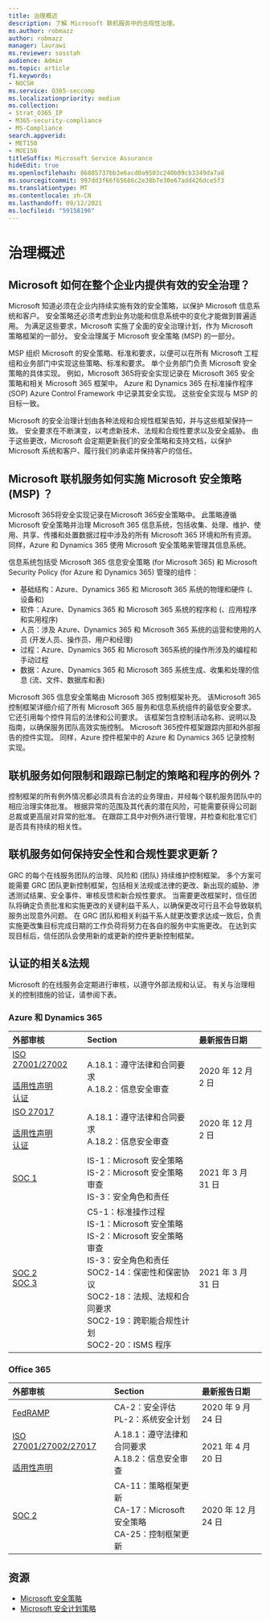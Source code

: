 ```yaml
---
title: 治理概述
description: 了解 Microsoft 联机服务中的合规性治理。
ms.author: robmazz
author: robmazz
manager: laurawi
ms.reviewer: sosstah
audience: Admin
ms.topic: article
f1.keywords:
- NOCSH
ms.service: O365-seccomp
ms.localizationpriority: medium
ms.collection:
- Strat_O365_IP
- M365-security-compliance
- MS-Compliance
search.appverid:
- MET150
- MOE150
titleSuffix: Microsoft Service Assurance
hideEdit: true
ms.openlocfilehash: 86885737bb3e6acd0a9503c240b09cb3349da7a8
ms.sourcegitcommit: 997dd3f66f65686c2e38b7e30e67add426dce5f3
ms.translationtype: MT
ms.contentlocale: zh-CN
ms.lasthandoff: 09/12/2021
ms.locfileid: "59158196"
---
```

# <a name="governance-overview"></a>治理概述

## <a name="how-does-microsoft-provide-effective-security-governance-across-the-enterprise"></a>Microsoft 如何在整个企业内提供有效的安全治理？

Microsoft 知道必须在企业内持续实施有效的安全策略，以保护 Microsoft 信息系统和客户。 安全策略还必须考虑到业务功能和信息系统中的变化才能做到普遍适用。 为满足这些要求，Microsoft 实施了全面的安全治理计划，作为 Microsoft 策略框架的一部分。 安全治理属于 Microsoft 安全策略 (MSP) 的一部分。

MSP 组织 Microsoft 的安全策略、标准和要求，以便可以在所有 Microsoft 工程组和业务部门中实现这些策略、标准和要求。 单个业务部门负责 Microsoft 安全策略的具体实现。 例如，Microsoft 365将安全实现记录在 Microsoft 365 安全策略和相关 Microsoft 365 框架中。 Azure 和 Dynamics 365 在标准操作程序 (SOP) Azure Control Framework 中记录其安全实现。 这些安全实现与 MSP 的目标一致。

Microsoft 的安全治理计划由各种法规和合规性框架告知，并与这些框架保持一致。 安全要求在不断演变，以考虑新技术、法规和合规性要求以及安全威胁。 由于这些更改，Microsoft 会定期更新我们的安全策略和支持文档，以保护 Microsoft 系统和客户、履行我们的承诺并保持客户的信任。

## <a name="how-do-microsoft-online-services-implement-the-microsoft-security-policy-msp"></a>Microsoft 联机服务如何实施 Microsoft 安全策略 (MSP) ？

Microsoft 365将安全实现记录在Microsoft 365安全策略中。 此策略遵循 Microsoft 安全策略并治理 Microsoft 365 信息系统，包括收集、处理、维护、使用、共享、传播和处置数据过程中涉及的所有 Microsoft 365 环境和所有资源。 同样，Azure 和 Dynamics 365 使用 Microsoft 安全策略来管理其信息系统。

信息系统包括受 Microsoft 365 信息安全策略 (for Microsoft 365) 和 Microsoft Security Policy (for Azure 和 Dynamics 365) 管理的组件：

- 基础结构：Azure、Dynamics 365 和 Microsoft 365 系统的物理和硬件 (、设备和) 
- 软件：Azure、Dynamics 365 和 Microsoft 365 系统的程序和 (、应用程序和实用程序) 
- 人员：涉及 Azure、Dynamics 365 和 Microsoft 365 系统的运营和使用的人员 (开发人员、操作员、用户和经理) 
- 过程：Azure、Dynamics 365 和 Microsoft 365系统的操作所涉及的编程和手动过程
- 数据：Azure、Dynamics 365 和 Microsoft 365 系统生成、收集和处理的信息 (流、文件、数据库和表) 

Microsoft 365 信息安全策略由 Microsoft 365 控制框架补充。 该Microsoft 365控制框架详细介绍了所有 Microsoft 365 服务和信息系统组件的最低安全要求。 它还引用每个控件背后的法律和公司要求。 该框架包含控制活动名称、说明以及指南，以确保服务团队高效实施控制。 Microsoft 365控件框架跟踪内部和外部报告的控件实现。 同样，Azure 控件框架中的 Azure 和 Dynamics 365 记录控制实现。

## <a name="how-do-online-services-limit-and-track-exceptions-to-established-policies-and-procedures"></a>联机服务如何限制和跟踪已制定的策略和程序的例外？

控制框架的所有例外情况都必须具有合法的业务理由，并经每个联机服务团队中的相应治理实体批准。 根据异常的范围及其代表的潜在风险，可能需要获得公司副总裁或更高层对异常的批准。 在跟踪工具中对例外进行管理，并检查和批准它们是否具有持续的相关性。

## <a name="how-do-online-services-keep-security-and-compliance-requirements-updated"></a>联机服务如何保持安全性和合规性要求更新？

GRC 的每个在线服务团队的治理、风险和 (团队) 持续维护控制框架。 多个方案可能需要 GRC 团队更新控制框架，包括相关法规或法律的更改、新出现的威胁、渗透测试结果、安全事件、审核反馈和新合规性要求。 当需要更改框架时，信任团队将确定负责批准和实施更改的关键利益干系人，以确保更改可行且不会导致联机服务出现意外问题。 在 GRC 团队和相关利益干系人就更改要求达成一致后，负责实施更改集目标完成日期的工作负荷将努力在各自的服务中实施更改。 在达到实现目标后，信任团队会使用新的或更新的控件更新控制框架。

## <a name="related-external-regulations--certifications"></a>认证的相关&法规

Microsoft 的在线服务会定期进行审核，以遵守外部法规和认证。 有关与治理相关的控制措施的验证，请参阅下表。

### <a name="azure-and-dynamics-365"></a>Azure 和 Dynamics 365

| **外部审核** | **Section** | **最新报告日期** |
|:--------------------|:------------|:-----------------------|
| [ISO 27001/27002](https://servicetrust.microsoft.com/ViewPage/MSComplianceGuideV3?command=Download&downloadType=Document&downloadId=e9116047-f327-430c-a83f-166b7e561ad6&tab=7027ead0-3d6b-11e9-b9e1-290b1eb4cdeb&docTab=7027ead0-3d6b-11e9-b9e1-290b1eb4cdeb_ISO_Reports) <br><br> [适用性声明](https://servicetrust.microsoft.com/ViewPage/MSComplianceGuideV3?command=Download&downloadType=Document&downloadId=00af6c3e-7f3e-4e0d-8b0e-79f45ef2cef1&tab=7027ead0-3d6b-11e9-b9e1-290b1eb4cdeb&docTab=7027ead0-3d6b-11e9-b9e1-290b1eb4cdeb_ISO_Reports) <br> [认证](https://servicetrust.microsoft.com/ViewPage/MSComplianceGuideV3?command=Download&downloadType=Document&downloadId=d7af5304-3a31-40e6-9abb-e26352305d41&tab=7027ead0-3d6b-11e9-b9e1-290b1eb4cdeb&docTab=7027ead0-3d6b-11e9-b9e1-290b1eb4cdeb_ISO_Reports) | A.18.1：遵守法律和合同要求 <br> A.18.2：信息安全审查 | 2020 年 12 月 2 日 |
| [ISO 27017](https://servicetrust.microsoft.com/ViewPage/MSComplianceGuideV3?command=Download&downloadType=Document&downloadId=e9116047-f327-430c-a83f-166b7e561ad6&tab=7027ead0-3d6b-11e9-b9e1-290b1eb4cdeb&docTab=7027ead0-3d6b-11e9-b9e1-290b1eb4cdeb_ISO_Reports) <br><br> [适用性声明](https://servicetrust.microsoft.com/ViewPage/MSComplianceGuideV3?command=Download&downloadType=Document&downloadId=a3bca0ac-867d-4204-b66b-13665f5f1e8d&tab=7027ead0-3d6b-11e9-b9e1-290b1eb4cdeb&docTab=7027ead0-3d6b-11e9-b9e1-290b1eb4cdeb_ISO_Reports) <br> [认证](https://servicetrust.microsoft.com/ViewPage/MSComplianceGuideV3?command=Download&downloadType=Document&downloadId=25718a8a-f34d-41e1-a95a-c49246508787&tab=7027ead0-3d6b-11e9-b9e1-290b1eb4cdeb&docTab=7027ead0-3d6b-11e9-b9e1-290b1eb4cdeb_ISO_Reports) | A.18.1：遵守法律和合同要求 <br> A.18.2：信息安全审查 | 2020 年 12 月 2 日 |
| [SOC 1](https://nam06.safelinks.protection.outlook.com/?url=https%3A%2F%2Fservicetrust.microsoft.com%2FViewPage%2FMSComplianceGuideV3%3Fcommand%3DDownload%26downloadType%3DDocument%26downloadId%3D66043614-5628-4e26-83be-057eb3bb026c%26tab%3D7027ead0-3d6b-11e9-b9e1-290b1eb4cdeb%26docTab%3D7027ead0-3d6b-11e9-b9e1-290b1eb4cdeb_SOC_%252F_SSAE_16_Reports&data=04%7C01%7Csostah%40microsoft.com%7Cb9591cf4bd214d42c4f408d93cd83520%7C72f988bf86f141af91ab2d7cd011db47%7C1%7C0%7C637607721602686385%7CUnknown%7CTWFpbGZsb3d8eyJWIjoiMC4wLjAwMDAiLCJQIjoiV2luMzIiLCJBTiI6Ik1haWwiLCJXVCI6Mn0%3D%7C1000&sdata=B2xjy%2Bx70e8vI%2FKC2BCa4AyJt0OSMzAGuhwllHF4NGM%3D&reserved=0) | IS-1：Microsoft 安全策略 <br> IS-2：Microsoft 安全策略审查 <br> IS-3：安全角色和责任 | 2021 年 3 月 31 日 |
| [SOC 2](https://servicetrust.microsoft.com/ViewPage/MSComplianceGuideV3?command=Download&downloadType=Document&downloadId=234a0f57-83c1-4afc-a586-a0e7a59592f7&tab=7027ead0-3d6b-11e9-b9e1-290b1eb4cdeb&docTab=7027ead0-3d6b-11e9-b9e1-290b1eb4cdeb_SOC_%2F_SSAE_16_Reports) <br> [SOC 3](https://servicetrust.microsoft.com/ViewPage/MSComplianceGuideV3?command=Download&downloadType=Document&downloadId=75c8cbf6-e456-473c-a05e-34fea888ec2a&tab=7027ead0-3d6b-11e9-b9e1-290b1eb4cdeb&docTab=7027ead0-3d6b-11e9-b9e1-290b1eb4cdeb_SOC_%2F_SSAE_16_Reports) | C5-1：标准操作过程 <br> IS-1：Microsoft 安全策略 <br> IS-2：Microsoft 安全策略审查 <br> IS-3：安全角色和责任 <br> SOC2-14：保密性和保密协议 <br> SOC2-18：法规、法规和合同要求 <br> SOC2-19：跨职能合规性计划 <br> SOC2-20：ISMS 程序 | 2021 年 3 月 31 日 |

### <a name="office-365"></a>Office 365

| **外部审核** | **Section** | **最新报告日期** |
|:--------------------|:------------|:-----------------------|
| [FedRAMP](https://compliance.microsoft.com/compliancemanager) | CA-2：安全评估 <br> PL-2：系统安全计划 | 2020 年 9 月 24 日 |
| [ISO 27001/27002/27017](https://servicetrust.microsoft.com/ViewPage/MSComplianceGuideV3?command=Download&downloadType=Document&downloadId=8d625374-4f2d-49f8-9d37-a4281ba98222&tab=7027ead0-3d6b-11e9-b9e1-290b1eb4cdeb&docTab=7027ead0-3d6b-11e9-b9e1-290b1eb4cdeb_ISO_Reports) <br><br> [适用性声明](https://servicetrust.microsoft.com/ViewPage/MSComplianceGuideV3?command=Download&downloadType=Document&downloadId=c0df4ce8-c77e-4183-84eb-c8688470d8b1&tab=7027ead0-3d6b-11e9-b9e1-290b1eb4cdeb&docTab=7027ead0-3d6b-11e9-b9e1-290b1eb4cdeb_ISO_Reports) | A.18.1：遵守法律和合同要求 <br> A.18.2：信息安全审查 | 2021 年 4 月 20 日 |
| [SOC 2](https://servicetrust.microsoft.com/ViewPage/MSComplianceGuideV3?command=Download&downloadType=Document&downloadId=a73c1738-7892-42b7-acd3-87b6371c53f6&tab=7027ead0-3d6b-11e9-b9e1-290b1eb4cdeb&docTab=7027ead0-3d6b-11e9-b9e1-290b1eb4cdeb_SOC_%2F_SSAE_16_Reports) | CA-11：策略框架更新 <br> CA-17：Microsoft 安全策略 <br> CA-25：控制框架更新 | 2020 年 12 月 24 日 |

## <a name="resources"></a>资源

- [Microsoft 安全策略](https://servicetrust.microsoft.com/ViewPage/TrustDocumentsV3?command=Download&downloadType=Document&downloadId=bc35aefb-ec41-4a0e-bfc7-10aa5169ca88&tab=7f51cb60-3d6c-11e9-b2af-7bb9f5d2d913&docTab=7f51cb60-3d6c-11e9-b2af-7bb9f5d2d913_FAQ_and_White_Papers)
- [Microsoft 安全计划策略](https://servicetrust.microsoft.com/ViewPage/TrustDocumentsV3?command=Download&downloadType=Document&downloadId=4b010ac5-2861-4d20-b8ff-db77875b43a9&tab=7f51cb60-3d6c-11e9-b2af-7bb9f5d2d913&docTab=7f51cb60-3d6c-11e9-b2af-7bb9f5d2d913_FAQ_and_White_Papers)
